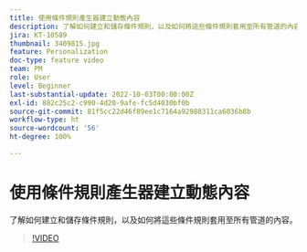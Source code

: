 ```yaml
---
title: 使用條件規則產生器建立動態內容
description: 了解如何建立和儲存條件規則，以及如何將這些條件規則套用至所有管道的內容。
jira: KT-10589
thumbnail: 3409815.jpg
feature: Personalization
doc-type: feature video
team: PM
role: User
level: Beginner
last-substantial-update: 2022-10-03T00:00:00Z
exl-id: 882c25c2-c990-4d20-9afe-fc5d4030bf0b
source-git-commit: 81f5cc22d46f89ee1c7164a92988311ca6036b8b
workflow-type: ht
source-wordcount: '56'
ht-degree: 100%

---
```


# 使用條件規則產生器建立動態內容

了解如何建立和儲存條件規則，以及如何將這些條件規則套用至所有管道的內容。

>[!VIDEO](https://video.tv.adobe.com/v/3409815?quality=12&learn=on)
